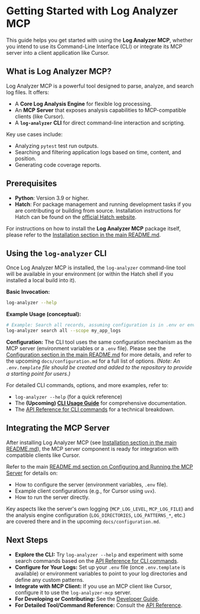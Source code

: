 # Getting Started with Log Analyzer MCP

This guide helps you get started with using the **Log Analyzer MCP**, whether you intend to use its Command-Line Interface (CLI) or integrate its MCP server into a client application like Cursor.

## What is Log Analyzer MCP?

Log Analyzer MCP is a powerful tool designed to parse, analyze, and search log files. It offers:

- A **Core Log Analysis Engine** for flexible log processing.
- An **MCP Server** that exposes analysis capabilities to MCP-compatible clients (like Cursor).
- A **`log-analyzer` CLI** for direct command-line interaction and scripting.

Key use cases include:

- Analyzing `pytest` test run outputs.
- Searching and filtering application logs based on time, content, and position.
- Generating code coverage reports.

## Prerequisites

- **Python**: Version 3.9 or higher.
- **Hatch**: For package management and running development tasks if you are contributing or building from source. Installation instructions for Hatch can be found on the [official Hatch website](https://hatch.pypa.io/latest/install/).

For instructions on how to install the **Log Analyzer MCP** package itself, please refer to the [Installation section in the main README.md](../README.md#installation).

## Using the `log-analyzer` CLI

Once Log Analyzer MCP is installed, the `log-analyzer` command-line tool will be available in your environment (or within the Hatch shell if you installed a local build into it).

**Basic Invocation:**

```bash
log-analyzer --help
```

**Example Usage (conceptual):**

```bash
# Example: Search all records, assuming configuration is in .env or environment variables
log-analyzer search all --scope my_app_logs
```

**Configuration:**
The CLI tool uses the same configuration mechanism as the MCP server (environment variables or a `.env` file). Please see the [Configuration section in the main README.md](../README.md#configuration) for more details, and refer to the upcoming `docs/configuration.md` for a full list of options.
*(Note: An `.env.template` file should be created and added to the repository to provide a starting point for users.)*

For detailed CLI commands, options, and more examples, refer to:

- `log-analyzer --help` (for a quick reference)
- The **(Upcoming) [CLI Usage Guide](./cli_usage_guide.md)** for comprehensive documentation.
- The [API Reference for CLI commands](./api_reference.md#cli-client-log-analyzer) for a technical breakdown.

## Integrating the MCP Server

After installing Log Analyzer MCP (see [Installation section in the main README.md](../README.md#installation)), the MCP server component is ready for integration with compatible clients like Cursor.

Refer to the main [README.md section on Configuring and Running the MCP Server](../README.md#configuring-and-running-the-mcp-server) for details on:

- How to configure the server (environment variables, `.env` file).
- Example client configurations (e.g., for Cursor using `uvx`).
- How to run the server directly.

Key aspects like the server's own logging (`MCP_LOG_LEVEL`, `MCP_LOG_FILE`) and the analysis engine configuration (`LOG_DIRECTORIES`, `LOG_PATTERNS_*`, etc.) are covered there and in the upcoming `docs/configuration.md`.

## Next Steps

- **Explore the CLI:** Try `log-analyzer --help` and experiment with some search commands based on the [API Reference for CLI commands](./api_reference.md#cli-client-log-analyzer).
- **Configure for Your Logs:** Set up your `.env` file (once `.env.template` is available) or environment variables to point to your log directories and define any custom patterns.
- **Integrate with MCP Client:** If you use an MCP client like Cursor, configure it to use the `log-analyzer-mcp` server.
- **For Developing or Contributing:** See the [Developer Guide](./developer_guide.md).
- **For Detailed Tool/Command Reference:** Consult the [API Reference](./api_reference.md).
